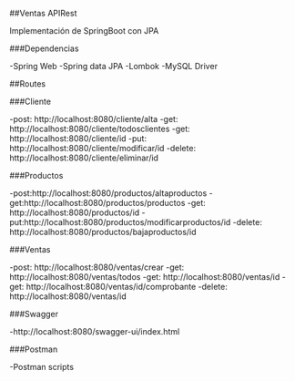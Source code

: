 ##Ventas APIRest 

Implementación de SpringBoot con JPA

###Dependencias

-Spring Web
-Spring data JPA 
-Lombok
-MySQL Driver 

##Routes 

###Cliente

-post: http://localhost:8080/cliente/alta
-get: http://localhost:8080/cliente/todosclientes
-get: http://localhost:8080/cliente/id
-put: http://localhost:8080/cliente/modificar/id
-delete: http://localhost:8080/cliente/eliminar/id 

###Productos 

-post:http://localhost:8080/productos/altaproductos
-get:http://localhost:8080/productos/productos
-get: http://localhost:8080/productos/id
-put:http://localhost:8080/productos/modificarproductos/id
-delete: http://localhost:8080/productos/bajaproductos/id

###Ventas 

-post: http://localhost:8080/ventas/crear
-get: http://localhost:8080/ventas/todos
-get: http://localhost:8080/ventas/id 
-get: http://localhost:8080/ventas/id/comprobante
-delete: http://localhost:8080/ventas/id

###Swagger

-http://localhost:8080/swagger-ui/index.html


###Postman 

-Postman scripts

